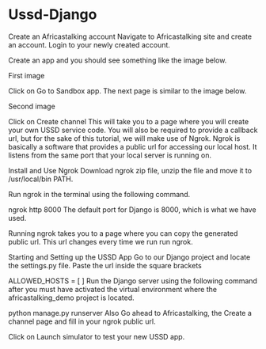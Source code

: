 # Ussd-Django

Create an Africastalking account
Navigate to Africastalking site and create an account. Login to your newly created account.

Create an app and you should see something like the image below.

First image

Click on Go to Sandbox app. The next page is similar to the image below.

Second image

Click on Create channel This will take you to a page where you will create your own USSD service code. You will also be required to provide a callback url, but for the sake of this tutorial, we will make use of Ngrok. Ngrok is basically a software that provides a public url for accessing our local host. It listens from the same port that your local server is running on.


Install and Use Ngrok
Download ngrok zip file, unzip the file and move it to /usr/local/bin PATH.

Run ngrok in the terminal using the following command.

ngrok http 8000
The default port for Django is 8000, which is what we have used.

Running ngrok takes you to a page where you can copy the generated public url. This url changes every time we run run ngrok.

Starting and Setting up the USSD App
Go to our Django project and locate the settings.py file. Paste the url inside the square brackets

ALLOWED_HOSTS = [ ]
Run the Django server using the following command after you must have activated the virtual environment where the africastalking_demo project is located.

python manage.py runserver
Also Go ahead to Africastalking, the Create a channel page and fill in your ngrok public url.

Click on Launch simulator to test your new USSD app.